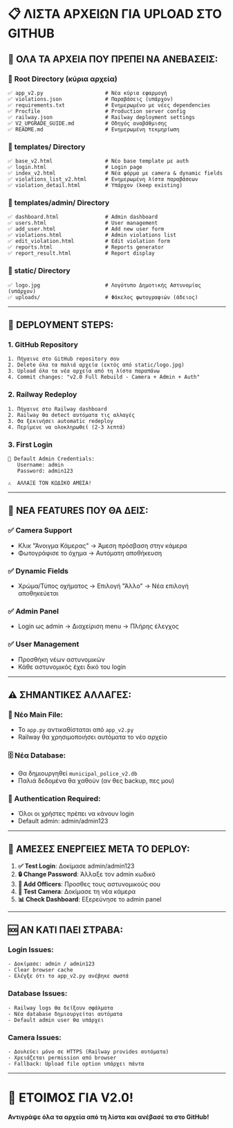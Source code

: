 # 📋 ΛΙΣΤΑ ΑΡΧΕΙΩΝ ΓΙΑ UPLOAD ΣΤΟ GITHUB

## 🎯 **ΟΛΑ ΤΑ ΑΡΧΕΙΑ ΠΟΥ ΠΡΕΠΕΙ ΝΑ ΑΝΕΒΑΣΕΙΣ:**

### 📁 **Root Directory (κύρια αρχεία)**
```
✅ app_v2.py                    # Νέα κύρια εφαρμογή
✅ violations.json              # Παραβάσεις (υπάρχον)
✅ requirements.txt             # Ενημερωμένο με νέες dependencies
✅ Procfile                     # Production server config
✅ railway.json                 # Railway deployment settings
✅ V2_UPGRADE_GUIDE.md          # Οδηγός αναβάθμισης
✅ README.md                    # Ενημερωμένη τεκμηρίωση
```

### 📁 **templates/ Directory**
```
✅ base_v2.html                 # Νέο base template με auth
✅ login.html                   # Login page
✅ index_v2.html                # Νέα φόρμα με camera & dynamic fields
✅ violations_list_v2.html      # Ενημερωμένη λίστα παραβάσεων
✅ violation_detail.html        # Υπάρχον (keep existing)
```

### 📁 **templates/admin/ Directory**
```
✅ dashboard.html               # Admin dashboard
✅ users.html                   # User management
✅ add_user.html                # Add new user form
✅ violations.html              # Admin violations list
✅ edit_violation.html          # Edit violation form
✅ reports.html                 # Reports generator
✅ report_result.html           # Report display
```

### 📁 **static/ Directory**
```
✅ logo.jpg                     # Λογότυπο Δημοτικής Αστυνομίας (υπάρχον)
✅ uploads/                     # Φάκελος φωτογραφιών (άδειος)
```

---

## 🚀 **DEPLOYMENT STEPS:**

### **1. GitHub Repository**
```
1. Πήγαινε στο GitHub repository σου
2. Delete όλα τα παλιά αρχεία (εκτός από static/logo.jpg)
3. Upload όλα τα νέα αρχεία από τη λίστα παραπάνω
4. Commit changes: "v2.0 Full Rebuild - Camera + Admin + Auth"
```

### **2. Railway Redeploy**
```
1. Πήγαινε στο Railway dashboard
2. Railway θα detect αυτόματα τις αλλαγές
3. Θα ξεκινήσει automatic redeploy
4. Περίμενε να ολοκληρωθεί (2-3 λεπτά)
```

### **3. First Login**
```
🔑 Default Admin Credentials:
   Username: admin
   Password: admin123

⚠️  ΑΛΛΑΞΕ ΤΟΝ ΚΩΔΙΚΟ ΑΜΕΣΑ!
```

---

## 📱 **ΝΕΑ FEATURES ΠΟΥ ΘΑ ΔΕΙΣ:**

### **✅ Camera Support**
- Κλικ "Άνοιγμα Κάμερας" → Άμεση πρόσβαση στην κάμερα
- Φωτογράφισε το όχημα → Αυτόματη αποθήκευση

### **✅ Dynamic Fields**
- Χρώμα/Τύπος οχήματος → Επιλογή "Άλλο" → Νέα επιλογή αποθηκεύεται

### **✅ Admin Panel**
- Login ως admin → Διαχείριση menu → Πλήρης έλεγχος

### **✅ User Management**
- Προσθήκη νέων αστυνομικών
- Κάθε αστυνομικός έχει δικό του login

---

## ⚠️ **ΣΗΜΑΝΤΙΚΕΣ ΑΛΛΑΓΕΣ:**

### **🔄 Νέο Main File:**
- Το `app.py` αντικαθίσταται από `app_v2.py`
- Railway θα χρησιμοποιήσει αυτόματα το νέο αρχείο

### **🗄️ Νέα Database:**
- Θα δημιουργηθεί `municipal_police_v2.db`
- Παλιά δεδομένα θα χαθούν (αν θες backup, πες μου)

### **👥 Authentication Required:**
- Όλοι οι χρήστες πρέπει να κάνουν login
- Default admin: admin/admin123

---

## 🎯 **ΑΜΕΣΕΣ ΕΝΕΡΓΕΙΕΣ ΜΕΤΑ ΤΟ DEPLOY:**

1. **✅ Test Login**: Δοκίμασε admin/admin123
2. **🔒 Change Password**: Άλλαξε τον admin κωδικό
3. **👤 Add Officers**: Προσθες τους αστυνομικούς σου
4. **📸 Test Camera**: Δοκίμασε τη νέα κάμερα
5. **📊 Check Dashboard**: Εξερεύνησε το admin panel

---

## 🆘 **ΑΝ ΚΑΤΙ ΠΑΕΙ ΣΤΡΑΒΑ:**

### **Login Issues:**
```
- Δοκίμασε: admin / admin123
- Clear browser cache
- Ελέγξε ότι το app_v2.py ανέβηκε σωστά
```

### **Database Issues:**
```
- Railway logs θα δείξουν σφάλματα
- Νέα database δημιουργείται αυτόματα
- Default admin user θα υπάρχει
```

### **Camera Issues:**
```
- Δουλεύει μόνο σε HTTPS (Railway provides αυτόματα)
- Χρειάζεται permission από browser
- Fallback: Upload file option υπάρχει πάντα
```

---

# 🚀 **ΕΤΟΙΜΟΣ ΓΙΑ V2.0!**

**Αντιγράψε όλα τα αρχεία από τη λίστα και ανέβασέ τα στο GitHub!**